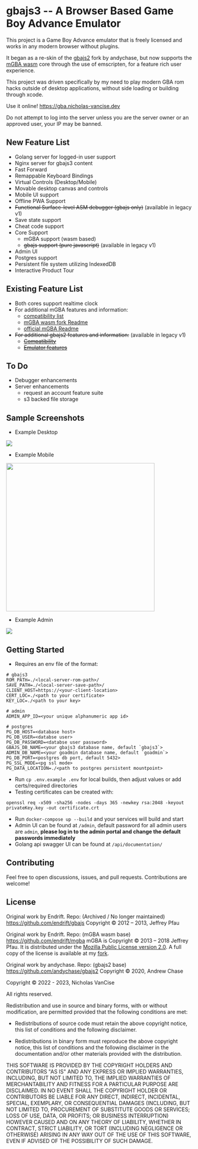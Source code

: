 gbajs3 -- A Browser Based Game Boy Advance Emulator
======

This project is a Game Boy Advance emulator that is freely licensed and works in any modern browser without plugins.

It began as a re-skin of the [gbajs2](https://github.com/andychase/gbajs2) fork by andychase, but now supports the [mGBA wasm](https://github.com/thenick775/mgba/tree/feature/wasm) core through the use of emscripten, for a feature rich user experience.

This project was driven specifically by my need to play modern GBA rom hacks outside of desktop applications, without side loading or building through xcode.

Use it online! <https://gba.nicholas-vancise.dev>

Do not attempt to log into the server unless you are the server owner or an approved user, your IP may be banned.

## New Feature List
* Golang server for logged-in user support
* Nginx server for gbajs3 content
* Fast Forward
* Remappable Keyboard Bindings
* Virtual Controls (Desktop/Mobile)
* Movable desktop canvas and controls
* Mobile UI support
* Offline PWA Support
* ~~Functional Surface-level ASM debugger (gbajs only)~~ (available in legacy v1)
* Save state support
* Cheat code support
* Core Support
    * mGBA support (wasm based)
    * ~~gbajs support (pure javascript)~~ (available in legacy v1)
* Admin UI
* Postgres support
* Persistent file system utilizing IndexedDB
* Interactive Product Tour

## Existing Feature List
- Both cores support realtime clock
- For additional mGBA features and information:
    - [compatibility list](https://wiki.gbatemp.net/wiki/MGBA)
    - [mGBA wasm fork Readme](https://github.com/thenick775/mgba/tree/feature/wasm)
    - [official mGBA Readme](https://github.com/mgba-emu/mgba)
- ~~For additional gbajs2 features and information:~~ (available in legacy v1)
    - ~~[Compatibility](https://github.com/andychase/gbajs2/wiki/Compatibility-List)~~
    - ~~[Emulator features](https://github.com/andychase/gbajs2)~~

## To Do
* Debugger enhancements
* Server enhancements
    - request an account feature suite
    - s3 backed file storage


## Sample Screenshots

* Example Desktop

<img src="./readme-graphics/gbajs3-desktop-v2.png">

* Example Mobile

<img src="./readme-graphics/gbajs3-mobile-portrait-v2.png" width="400px">

* Example Admin

<img src="./readme-graphics/admin-desktop.png">

## Getting Started
* Requires an env file of the format:
```
# gbajs3
ROM_PATH=./<local-server-rom-path>/
SAVE_PATH=./<local-server-save-path>/
CLIENT_HOST=https://<your-client-location>
CERT_LOC=./<path to your certificate>
KEY_LOC=./<path to your key>

# admin
ADMIN_APP_ID=<your unique alphanumeric app id>

# postgres
PG_DB_HOST=<database host>
PG_DB_USER=<databse user>
PG_DB_PASSWORD=<databse user password>
GBAJS_DB_NAME=<your gbajs3 database name, default `gbajs3`>
ADMIN_DB_NAME=<your goadmin database name, default `goadmin`>
PG_DB_PORT=<postgres db port, default 5432>
PG_SSL_MODE=<pg ssl mode>
PG_DATA_LOCATION=./<path to postgres persistent mountpoint>
```
* Run `cp .env.example .env` for local builds, then adjust values or add certs/required directories
* Testing certificates can be created with:
```
openssl req -x509 -sha256 -nodes -days 365 -newkey rsa:2048 -keyout privateKey.key -out certificate.crt
```
* Run `docker-compose up --build` and your services will build and start
* Admin UI can be found at `/admin`, default password for all admin users are `admin`, **please log in to the admin portal and change the default passwords immediately**
* Golang api swagger UI can be found at `/api/documentation/`

## Contributing

Feel free to open discussions, issues, and pull requests. Contributions are welcome!

## License
Original work by Endrift. Repo: (Archived / No longer maintained)
https://github.com/endrift/gbajs
Copyright © 2012 – 2013, Jeffrey Pfau

Original work by Endrift. Repo: (mGBA wasm base)
https://github.com/endrift/mgba
mGBA is Copyright © 2013 – 2018 Jeffrey Pfau. It is distributed under the [Mozilla Public License version 2.0](https://www.mozilla.org/MPL/2.0/). A full copy of the license is available at my [fork](https://github.com/thenick775/mgba).

Original work by andychase. Repo: (gbajs2 base)
https://github.com/andychase/gbajs2
Copyright © 2020, Andrew Chase 

Copyright © 2022 - 2023, Nicholas VanCise

All rights reserved.

Redistribution and use in source and binary forms, with or without
modification, are permitted provided that the following conditions are met:

* Redistributions of source code must retain the above copyright notice, this
  list of conditions and the following disclaimer.

* Redistributions in binary form must reproduce the above copyright notice,
  this list of conditions and the following disclaimer in the documentation
  and/or other materials provided with the distribution.

THIS SOFTWARE IS PROVIDED BY THE COPYRIGHT HOLDERS AND CONTRIBUTORS "AS IS"
AND ANY EXPRESS OR IMPLIED WARRANTIES, INCLUDING, BUT NOT LIMITED TO, THE
IMPLIED WARRANTIES OF MERCHANTABILITY AND FITNESS FOR A PARTICULAR PURPOSE
ARE DISCLAIMED. IN NO EVENT SHALL THE COPYRIGHT HOLDER OR CONTRIBUTORS BE
LIABLE FOR ANY DIRECT, INDIRECT, INCIDENTAL, SPECIAL, EXEMPLARY, OR
CONSEQUENTIAL DAMAGES (INCLUDING, BUT NOT LIMITED TO, PROCUREMENT OF
SUBSTITUTE GOODS OR SERVICES; LOSS OF USE, DATA, OR PROFITS; OR BUSINESS
INTERRUPTION) HOWEVER CAUSED AND ON ANY THEORY OF LIABILITY, WHETHER IN
CONTRACT, STRICT LIABILITY, OR TORT (INCLUDING NEGLIGENCE OR OTHERWISE)
ARISING IN ANY WAY OUT OF THE USE OF THIS SOFTWARE, EVEN IF ADVISED OF THE
POSSIBILITY OF SUCH DAMAGE.
